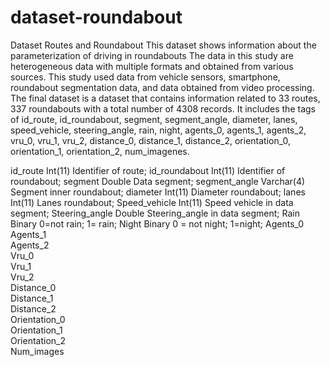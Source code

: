 # dataset-roundabout
Dataset Routes and Roundabout
This dataset shows information about the parameterization of driving in roundabouts
The data in this study are heterogeneous data with multiple formats and obtained from various sources. 
This study used data from vehicle sensors, smartphone, roundabout segmentation data, and data obtained from video processing. 
The final dataset is a dataset that contains information related to 33 routes, 337 roundabouts with a total number of 4308 records. 
It includes the tags of id_route, id_roundabout, segment, segment_angle, diameter, lanes, speed_vehicle, steering_angle, rain, night, agents_0, agents_1, agents_2, vru_0, vru_1, vru_2, distance_0, distance_1, distance_2, orientation_0, orientation_1, orientation_2, num_imagenes.

id_route	      Int(11)	      Identifier of route;
id_roundabout	  Int(11)	      Identifier of roundabout;
segment	        Double	      Data segment;
segment_angle	  Varchar(4)	  Segment inner roundabout;
diameter	      Int(11)	      Diameter roundabout;
lanes	          Int(11)	      Lanes roundabout;
Speed_vehicle	  Int(11)	      Speed vehicle in data segment;
Steering_angle  Double	      Steering_angle in data segment;
Rain	          Binary 	      0=not rain; 1= rain;
Night	          Binary	      0 = not night; 1=night;
Agents_0		
Agents_1		
Agents_2		
Vru_0		
Vru_1		
Vru_2		
Distance_0		
Distance_1		
Distance_2		
Orientation_0		
Orientation_1		
Orientation_2		
Num_images		
